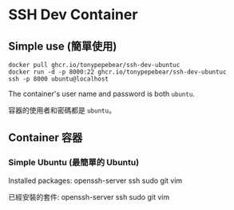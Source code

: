 # SSH Dev Container

## Simple use (簡單使用)

```shell
docker pull ghcr.io/tonypepebear/ssh-dev-ubuntuc
docker run -d -p 8000:22 ghcr.io/tonypepebear/ssh-dev-ubuntuc
ssh -p 8000 ubuntu@localhost
```

The container's user name and password is both `ubuntu`.

容器的使用者和密碼都是 `ubuntu`。

## Container 容器

### Simple Ubuntu (最簡單的 Ubuntu)

Installed packages: openssh-server ssh sudo git vim

已經安裝的套件: openssh-server ssh sudo git vim
